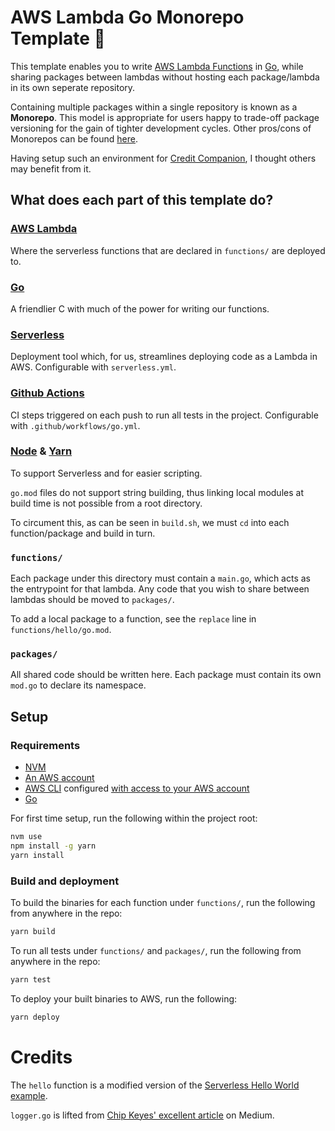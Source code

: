 # AWS Lambda Go Monorepo Template 🚝

This template enables you to write [AWS Lambda Functions](https://github.com/tjmgregory/credit-companion) in [Go](https://golang.org/), while sharing packages between lambdas without hosting each package/lambda in its own seperate repository.

Containing multiple packages within a single repository is known as a **Monorepo**. This model is appropriate for users happy to trade-off package versioning for the gain of tighter development cycles. Other pros/cons of Monorepos can be found [here](https://medium.com/better-programming/the-pros-and-cons-monorepos-explained-f86c998392e1).

Having setup such an environment for [Credit Companion](https://github.com/tjmgregory/credit-companion), I thought others may benefit from it.

## What does each part of this template do?

### [AWS Lambda](http://aws.amazon.com/)

Where the serverless functions that are declared in `functions/` are deployed to.

### [Go](https://golang.org)

A friendlier C with much of the power for writing our functions.

### [Serverless](https://www.serverless.com/)

Deployment tool which, for us, streamlines deploying code as a Lambda in AWS. Configurable with `serverless.yml`.

### [Github Actions](https://github.com/features/actions)

CI steps triggered on each push to run all tests in the project. Configurable with `.github/workflows/go.yml`.

### [Node](https://nodejs.org/en/) & [Yarn](https://yarnpkg.com/)

To support Serverless and for easier scripting.

`go.mod` files do not support string building, thus linking local modules at build time is not possible from a root directory.

To circument this, as can be seen in `build.sh`, we must `cd` into each function/package and build in turn.

### `functions/`

Each package under this directory must contain a `main.go`, which acts as the entrypoint for that lambda. Any code that you wish to share between lambdas should be moved to `packages/`.

To add a local package to a function, see the `replace` line in `functions/hello/go.mod`.

### `packages/`

All shared code should be written here. Each package must contain its own `mod.go` to declare its namespace.

## Setup

### Requirements

- [NVM](https://github.com/nvm-sh/nvm)
- [An AWS account](http://aws.amazon.com/)
- [AWS CLI](http://aws.amazon.com/cli/) configured [with access to your AWS account](https://docs.aws.amazon.com/cli/latest/userguide/cli-chap-configure.html)
- [Go](https://golang.org/doc/install)

For first time setup, run the following within the project root:

```bash
nvm use
npm install -g yarn
yarn install
```

### Build and deployment

To build the binaries for each function under `functions/`, run the following from anywhere in the repo:

```bash
yarn build
```

To run all tests under `functions/` and `packages/`, run the following from anywhere in the repo:

```bash
yarn test
```

To deploy your built binaries to AWS, run the following:

```bash
yarn deploy
```


# Credits

The `hello` function is a modified version of the [Serverless Hello World example](https://www.serverless.com/framework/docs/providers/aws/examples/hello-world/go/).

`logger.go` is lifted from [Chip Keyes' excellent article](https://medium.com/@ckeyes88/go-modules-in-real-life-87a21fb4d8aa) on Medium. 
